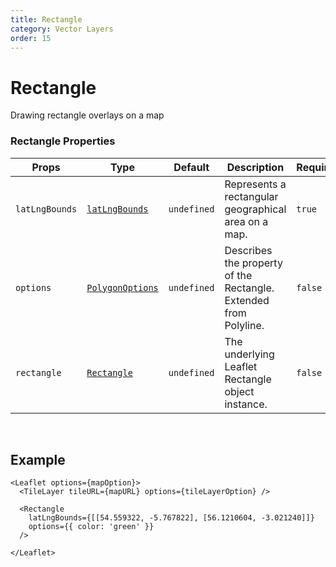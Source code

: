```yaml
---
title: Rectangle
category: Vector Layers
order: 15
---
```

<script>
  import RectangleUsage from '/src/common/sample/polygon/RectangleUsage.svelte';
</script>

# Rectangle

Drawing rectangle overlays on a map

### Rectangle Properties

<div class='doc-table-container'>

| Props | Type | Default | Description | Required |
| --- | --- | --- | --- | -- |
| `latLngBounds` | [`latLngBounds`](https://leafletjs.com/reference.html#latlngbounds) | `undefined` | Represents a rectangular geographical area on a map. | `true` | 
| `options` | [`PolygonOptions`](https://leafletjs.com/reference.html#polyline-option) | `undefined` | Describes the property of the Rectangle. Extended from Polyline. | `false` |
| `rectangle` | [`Rectangle`](https://leafletjs.com/reference.html#rectangle) | `undefined` | The underlying Leaflet Rectangle object instance. | `false` |

</div>
<br>

## Example

<div class='example'>
  <RectangleUsage />

  ```svelte
  <Leaflet options={mapOption}>
    <TileLayer tileURL={mapURL} options={tileLayerOption} />
    
    <Rectangle
      latLngBounds={[[54.559322, -5.767822], [56.1210604, -3.021240]]} 
      options={{ color: 'green' }}
    />

  </Leaflet>
  ```

</div>